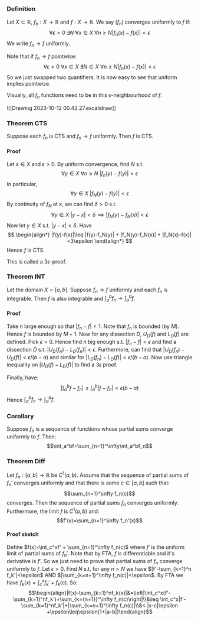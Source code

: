 ### Definition
Let $X\subset \mathbb{R}$, $f_n:X\rightarrow \mathbb{R}$ and $f:X\rightarrow \mathbb{R}$. We say $(f_n)$ converges uniformly to $f$ if:
$$\forall\epsilon>0\ \exists N\ \forall x\in X\ \forall n\geq N |f_n(x)-f(x)|<\epsilon$$
We write $f_n\rightarrow f$ uniformly.

Note that if $f_n\rightarrow f$ pointwise:
$$\forall\epsilon>0\ \forall x\in X\ \exists N\in X\ \forall n\geq N |f_n(x)-f(x)|<\epsilon$$
So we just swapped two quantifiers. It is now easy to see that uniform implies pointwise.

Visually, all $f_n$ functions need to be in this $\epsilon$-neighbourhood of $f$: 

![[Drawing 2023-10-12 00.42.27.excalidraw]]

### Theorem CTS
Suppose each $f_n$ is CTS and $f_n\rightarrow f$ uniformly. Then $f$ is CTS.

#### Proof
Let $x\in X$ and $\epsilon>0$. By uniform convergence, find $N$ s.t.
$$\forall y\in X\ \forall n\geq N\ |f_n(y)-f(y)|<\epsilon$$
In particular, 
$$\forall y\in X\ |f_N(y)-f(y)|<\epsilon$$
By continuity of $f_N$ at $x$, we can find $\delta>0$ s.t.
$$\forall y\in X\ |y-x|<\delta\implies |f_N(y)-f_N(x)|<\epsilon$$
Now let $y\in X$ s.t. $|y-x|<\delta$. Have 
$$
\begin{align*}
|f(y)-f(x)|\leq |f(y)-f_N(y)| + |f_N(y)-f_N(x)| + |f_N(x)-f(x)|<3\epsilon
\end{align*}
$$
Hence $f$ is CTS.

This is called a $3\epsilon$-proof.

### Theorem INT
Let the domain $X=[a,b]$. Suppose $f_n\rightarrow f$ uniformly and each $f_n$ is integrable. Then $f$ is also integrable and $\int_a^bf_n\rightarrow \int_a^bf$.
#### Proof
Take $n$ large enough so that $|f_n-f|<1$. Note that $f_n$ is bounded (by $M$). Hence $f$ is bounded by $M+1$.
Now for any dissection $D$, $U_D(f)$ and $L_D(f)$ are defined.
Pick $\epsilon>0$. Hence find $n$ big enough s.t. $|f_n-f|<\epsilon$ and find a dissection $D$ s.t. $|U_D(f_n)-L_D(f_n)|<\epsilon$. 
Furthermore, can find that $|U_D(f_n)-U_D(f)|<\epsilon/(b-a)$ and similar for $|L_D(f_n)-L_D(f)|<\epsilon/(b-a)$. Now use triangle inequality on $|U_D(f)-L_D(f)|$ to find a $3\epsilon$ proof.

Finally, have:
$$\left|\int_a^bf-f_n\right|\leq \int_a^b|f-f_n|<\epsilon(b-a)$$
Hence $\int_a^bf_n\to\int_a^bf$.


### Corollary
Suppose $f_n$ is a sequence of functions whose partial sums converge uniformly to $f$. Then:
$$\int_a^bf=\sum_{n=1}^\infty\int_a^bf_n$$
### Theorem Diff
Let $f_n:[a,b]\to\mathbb R$ be $C^1(a,b)$. Assume that the sequence of partial sums of $f_n'$ converges uniformly and that there is some $c\in[a,b]$ such that:
$$\sum_{n=1}^\infty f_n(c)$$
converges. Then the sequence of partial sums $f_n$ converges uniformly. Furthermore, the limit $f$ is $C^1(a,b)$ and:
$$f'(x)=\sum_{n=1}^\infty f_n'(x)$$
#### Proof sketch
Define $f(x)=\int_c^xf' + \sum_{n=1}^\infty f_n(c)$ where $f'$ is the uniform limit of partial sums of $f_n'$. Note that by FTA, $f$ is differentiable and it's derivative is $f'$. So we just need to prove that partial sums of $f_n$ converge uniformly to $f$. 
Let $\epsilon>0$. Find $N$ s.t. for any $n>N$ we have $|f'-\sum_{k=1}^n f_k'|<\epsilon$ AND $|\sum_{k=n+1}^\infty f_n(c)|<\epsilon$. By FTA we have $f_k(x)=\int_c^xf_k'+f_k(c)$. So:
$$\begin{align}|f(x)-\sum_{k=1}^nf_k(x)|&=\left|\int_c^x(f'-\sum_{k=1}^nf_k')+\sum_{k={n+1}}^\infty f_n(c)\right|\\&\leq \int_c^x|f'-\sum_{k=1}^nf_k'|+|\sum_{k=n+1}^\infty f_n(c)|\\&< |x-c|\epsilon +\epsilon\leq\epsilon(1+|a-b|)\end{align}$$
